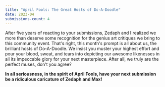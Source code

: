 ```yaml
---
title: "April Fools: The Great Hosts of Do-A-Doodle"
date: 2023-04
submissions-count: 4
---
```

After five years of reacting to your submissions, Zedaph and I realized we more than deserve some recognition for the genius art critiques we bring to this community event. That's right, this month's prompt is all about us, the brilliant hosts of Do-A-Doodle. We insist you muster your highest effort and pour your blood, sweat, and tears into depicting our awesome likenesses in all its impeccable glory for your next masterpiece. After all, we truly are the perfect muses, don't you agree?

**In all seriousness, in the spirit of April Fools, have your next submission be a ridiculous caricature of Zedaph and Max!**
